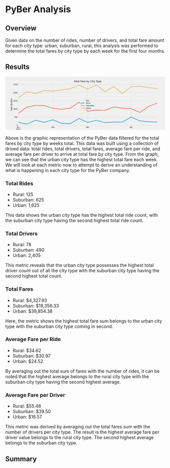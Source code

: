 # PyBer Analysis

## Overview

Given data on the number of rides, number of drivers, and total fare amount for each city type: urban, suburban, rural, this analysis was performed to determine the total fares by city type by each week for the first four months.

## Results

![Total Fares by City Type](https://github.com/MattK1454/PyBer_Analysis/blob/main/analysis/PyBer_fare_summary.png)

Above is the graphic representation of the PyBer data filtered for the total fares by city type by weeks total. This data was built using a collection of drived data: total rides, total drivers, total fares, average fare per ride, and average fare per driver to arrive at total fare by city type. From the graph, we can see that the urban city type has the highest total fare each week. We will look at each metric now to attempt to derive an understanding of what is happening in each city type for the PyBer company.

### Total Rides

- Rural: 125
- Suburban: 625
- Urban: 1,625

This data shows the urban city type has the highest total ride count, with the suburban city type having the second highest total ride count.

### Total Drivers

- Rural: 78
- Suburban: 490
- Urban: 2,405

This metric reveals that the urban city type possesses the highest total driver count out of all the city type with the suburban city type having the second highest total count.

### Total Fares

- Rural: $4,327.93
- Suburban: $19,356.33
- Urban: $39,854.38

Here, the metric shows the highest total fare sum belongs to the urban city type with the suburban city type coming in second.

### Average Fare per Ride

- Rural: $34.62
- Suburban: $30.97
- Urban: $24.52

By averaging out the total sum of fares with the number of rides, it can be noted that the highest average belongs to the rural city type with the suburban city type having the second highest average.

### Average Fare per Driver

- Rural: $55.48
- Suburban: $39.50
- Urban: $16.57

This metric was derived by averaging out the total fares sum with the number of drivers per city type. The result is the highest average fare per driver value belongs to the rural city type. The second highest average belongs to the suburban city type.

## Summary

